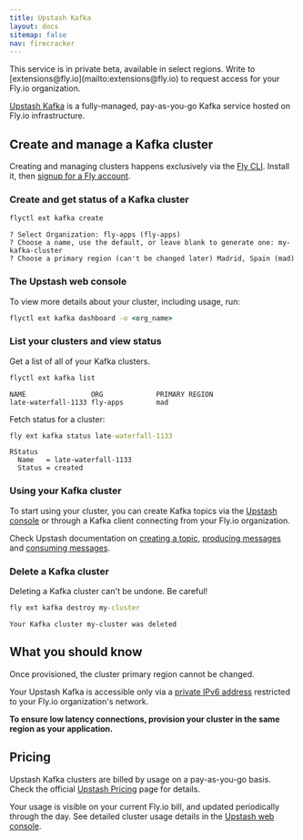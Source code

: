 ```yaml
---
title: Upstash Kafka
layout: docs
sitemap: false
nav: firecracker
---
```


<aside class="callout">
This service is in private beta, available in select regions. Write to [extensions@fly.io](mailto:extensions@fly.io) to request access for your Fly.io organization.
</aside>

[Upstash Kafka](https://docs.upstash.com/kafka) is a fully-managed, pay-as-you-go Kafka service hosted on Fly.io infrastructure.

## Create and manage a Kafka cluster

Creating and managing clusters happens exclusively via the [Fly CLI](/docs/hands-on/install-flyctl/). Install it, then [signup for a Fly account](https://fly.io/docs/getting-started/log-in-to-fly/).

### Create and get status of a Kafka cluster

```cmd
flyctl ext kafka create
```
```output
? Select Organization: fly-apps (fly-apps)
? Choose a name, use the default, or leave blank to generate one: my-kafka-cluster
? Choose a primary region (can't be changed later) Madrid, Spain (mad)
```

### The Upstash web console

To view more details about your cluster, including usage, run:

```cmd
flyctl ext kafka dashboard -o <org_name>
```

### List your clusters and view status
Get a list of all of your Kafka clusters.

```cmd
flyctl ext kafka list
```
```output
NAME               	ORG          	PRIMARY REGION
late-waterfall-1133	fly-apps     	mad
```

Fetch status for a cluster:

```cmd
fly ext kafka status late-waterfall-1133
```
```output
RStatus
  Name   = late-waterfall-1133
  Status = created
```

### Using your Kafka cluster

To start using your cluster, you can create Kafka topics via the [Upstash console](https://upstash.com/docs/kafka/overall/getstarted#create-a-topic) or through a Kafka client connecting from your Fly.io organization.

Check Upstash documentation on [creating a topic](https://upstash.com/docs/kafka/overall/kafkaapi#create-a-topic), [producing messages](https://upstash.com/docs/kafka/overall/kafkaapi#produce-a-message) and [consuming messages](https://upstash.com/docs/kafka/overall/kafkaapi#consume-messages).


### Delete a Kafka cluster

Deleting a Kafka cluster can't be undone. Be careful!

```cmd
fly ext kafka destroy my-cluster
```
```output
Your Kafka cluster my-cluster was deleted
```

## What you should know

Once provisioned, the cluster primary region cannot be changed.

Your Upstash Kafka is accessible only via a [private IPv6 address](/docs/networking/private-networking/#flycast-private-load-balancing) restricted to your Fly.io organization's network.

**To ensure low latency connections, provision your cluster in the same region as your application.**

## Pricing

Upstash Kafka clusters are billed by usage on a pay-as-you-go basis. Check the official [Upstash Pricing](https://upstash.com/pricing/kafka) page for details.

Your usage is visible on your current Fly.io bill, and updated periodically through the day. See detailed cluster usage details in the [Upstash web console](#the-upstash-web-console).
